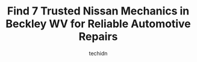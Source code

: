 ---
layout: ampstory
image: https://images.unsplash.com/photo-1598870113763-84b6f70c0fb3?ixlib=rb-4.0.3&ixid=MnwxMjA3fDB8MHxwaG90by1wYWdlfHx8fGVufDB8fHx8&auto=format&fit=crop&w=640&h=853&q=80
author: techidn
featured: false
description: Searching for the finest Nissan Mechanic in Beckley WV, USA? Look no further than the 7 best Nissan Mechanic in the area, where youll find a team of highly qualified professionals ready to 
title: Find 7 Trusted Nissan Mechanics in Beckley WV for Reliable Automotive Repairs
cover:
   title: Find 7 Trusted Nissan Mechanics in Beckley WV for Reliable Automotive Repairs
   subtitle: Rickpate
   background: https://images.unsplash.com/photo-1598870113763-84b6f70c0fb3?ixlib=rb-4.0.3&ixid=MnwxMjA3fDB8MHxwaG90by1wYWdlfHx8fGVufDB8fHx8&auto=format&fit=crop&w=640&h=853&q=80

pages: 
 - layout: thirds
   top: <h1>#1 2 Guys Towing & Auto Repair</h1>
   bottom: "<p>Was in an accident last night unfortunately, and while its never a good thing 2 guys towing definitely made my night a little better. William got there pretty quick co</p>"
   background: https://www.knot35.com/toplist/wp-content/uploads/2023/06/best-nissan-mechanic-1-in-beckley-wv-1685836975.jpeg
   backgroundblur: true
 - layout: thirds
   top: <h1>#2 Laxtons Auto Repair & Wrecker Service</h1>
   bottom: "<p>702 Johnstown Rd, Beckley, WV 25801, United States</p>"
   background: https://www.knot35.com/toplist/wp-content/uploads/2023/06/best-nissan-mechanic-2-in-beckley-wv-1685836976.jpeg
   cta:
      link: https://www.knot35.com/toplist/find-7-trusted-nissan-mechanics-in-beckley-wv-for-reliable-automotive-repairs/
      text: Find 7 Trusted Nissan Mechanics in Beckley WV for Reliable Automotive Repairs
 - layout: thirds
   top: <h1>#3 Baileys Auto Repair</h1>
   bottom: "<p>315 Market Rd, Beckley, WV 25801, United States</p>"
   background: https://www.knot35.com/toplist/wp-content/uploads/2023/06/best-nissan-mechanic-3-in-beckley-wv-1685836976.jpeg
   cta:
      link: https://www.knot35.com/toplist/find-7-trusted-nissan-mechanics-in-beckley-wv-for-reliable-automotive-repairs/
      text: Find 7 Trusted Nissan Mechanics in Beckley WV for Reliable Automotive Repairs
 - layout: thirds
   top: <h1>#4 A C T Auto Parts & Garage</h1>
   bottom: "<p>615 S Fayette St, Beckley, WV 25801, United States</p>"
   background: https://images.unsplash.com/photo-1595364397663-fca4f075d796?ixlib=rb-4.0.3&ixid=MnwxMjA3fDB8MHxwaG90by1wYWdlfHx8fGVufDB8fHx8&auto=format&fit=crop&w=640&h=853&q=80
   cta:
      link: https://www.knot35.com/toplist/find-7-trusted-nissan-mechanics-in-beckley-wv-for-reliable-automotive-repairs/
      text: Find 7 Trusted Nissan Mechanics in Beckley WV for Reliable Automotive Repairs
 - layout: thirds
   top: <h1>#5 Withrows Auto Services</h1>
   bottom: "<p>705 Johnstown Rd, Beckley, WV 25801, United States</p>"
   background: https://images.unsplash.com/photo-1552083974-186346191183?ixlib=rb-4.0.3&ixid=MnwxMjA3fDB8MHxwaG90by1wYWdlfHx8fGVufDB8fHx8&auto=format&fit=crop&w=640&h=853&q=80
   cta:
      link: https://www.knot35.com/toplist/find-7-trusted-nissan-mechanics-in-beckley-wv-for-reliable-automotive-repairs/
      text: Find 7 Trusted Nissan Mechanics in Beckley WV for Reliable Automotive Repairs
 - layout: thirds
   top: <h1>#6 All His Auto Care</h1>
   bottom: "<p>509 2nd St, Beckley, WV 25801, United States</p>"
   background: https://images.unsplash.com/photo-1609083590460-7b8cc0ca65f8?ixlib=rb-4.0.3&ixid=MnwxMjA3fDB8MHxwaG90by1wYWdlfHx8fGVufDB8fHx8&auto=format&fit=crop&w=640&h=853&q=80
   cta:
      link: https://www.knot35.com/toplist/find-7-trusted-nissan-mechanics-in-beckley-wv-for-reliable-automotive-repairs/
      text: Find 7 Trusted Nissan Mechanics in Beckley WV for Reliable Automotive Repairs
 - layout: thirds
   top: <h1>#7 L & S Toyota of Beckley Service</h1>
   bottom: "<p>248 Auto Plaza Dr, Beckley, WV 25801, United States</p>"
   background: https://images.unsplash.com/photo-1553949345-eb786bb3f7ba?ixlib=rb-4.0.3&ixid=MnwxMjA3fDB8MHxwaG90by1wYWdlfHx8fGVufDB8fHx8&auto=format&fit=crop&w=640&h=853&q=80
   cta:
      link: https://www.knot35.com/toplist/find-7-trusted-nissan-mechanics-in-beckley-wv-for-reliable-automotive-repairs/
      text: Find 7 Trusted Nissan Mechanics in Beckley WV for Reliable Automotive Repairs
 - layout: thirds
   middle: Continue reading...
   background: https://images.unsplash.com/photo-1527066579998-dbbae57f45ce?ixlib=rb-4.0.3&ixid=MnwxMjA3fDB8MHxwaG90by1wYWdlfHx8fGVufDB8fHx8&auto=format&fit=crop&w=640&h=853&q=80
   cta:
      link: https://www.knot35.com/toplist/find-7-trusted-nissan-mechanics-in-beckley-wv-for-reliable-automotive-repairs/
      text: Find 7 Trusted Nissan Mechanics in Beckley WV for Reliable Automotive Repairs
      
---
